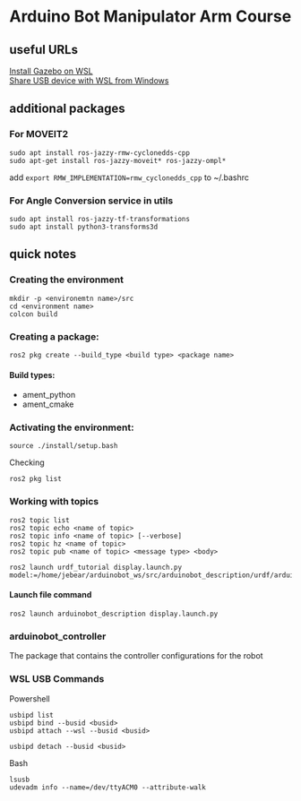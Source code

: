 # Arduino Bot Manipulator Arm Course 

## useful URLs
[Install Gazebo on WSL](https://aleksandarhaber.com/how-to-install-gazebo-harmonic-in-windows-by-using-wsl-and-ubuntu-24-04-and-how-to-run-mobile-robot-simulation/)  
[Share USB device with WSL from Windows](https://learn.microsoft.com/en-us/windows/wsl/connect-usb)

## additional packages
### For MOVEIT2
```
sudo apt install ros-jazzy-rmw-cyclonedds-cpp
sudo apt-get install ros-jazzy-moveit* ros-jazzy-ompl*
```
add `export RMW_IMPLEMENTATION=rmw_cyclonedds_cpp` to ~/.bashrc  

### For Angle Conversion service in utils
```
sudo apt install ros-jazzy-tf-transformations
sudo apt install python3-transforms3d
```

## quick notes

### Creating the environment
```
mkdir -p <environemtn name>/src
cd <environment name>
colcon build
```
### Creating a package:  
```
ros2 pkg create --build_type <build type> <package name>
```
#### Build types:
- ament_python
- ament_cmake

### Activating the environment:
```
source ./install/setup.bash
```
Checking
```
ros2 pkg list
```

### Working with topics
```
ros2 topic list
ros2 topic echo <name of topic>
ros2 topic info <name of topic> [--verbose]
ros2 topic hz <name of topic>
ros2 topic pub <name of topic> <message type> <body>
```

```
ros2 launch urdf_tutorial display.launch.py model:=/home/jebear/arduinobot_ws/src/arduinobot_description/urdf/arduinobot.urdf.xacro
```
#### Launch file command
```
ros2 launch arduinobot_description display.launch.py
```

### arduinobot_controller
The package that contains the controller configurations for the robot

### WSL USB Commands
Powershell
```
usbipd list
usbipd bind --busid <busid>
usbipd attach --wsl --busid <busid>

usbipd detach --busid <busid>
```
Bash
```
lsusb
udevadm info --name=/dev/ttyACM0 --attribute-walk
```